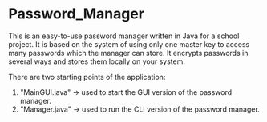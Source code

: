 # Password_Manager
This is an easy-to-use password manager written in Java for a school project. 
It is based on the system of using only one master key to access many passwords which the manager can store.
It encrypts passwords in several ways and stores them locally on your system.

There are two starting points of the application:
1. "MainGUI.java" -> used to start the GUI version of the password manager.
2. "Manager.java" -> used to run the CLI version of the password manager.
